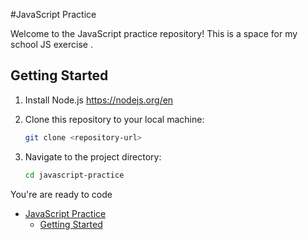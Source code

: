 #JavaScript Practice

Welcome to the JavaScript practice repository! This is a space for my school JS exercise .

## Getting Started

1. Install Node.js https://nodejs.org/en

2. Clone this repository to your local machine:

   ```bash
   git clone <repository-url>
   ```

3. Navigate to the project directory:

   ```bash
   cd javascript-practice
   ```

You're are ready to code

<!-- @import "[TOC]" {cmd="toc" depthFrom=1 depthTo=6 orderedList=false} -->

<!-- code_chunk_output -->

- [JavaScript Practice](#javascript-practice)
  - [Getting Started](#getting-started)

<!-- /code_chunk_output -->
